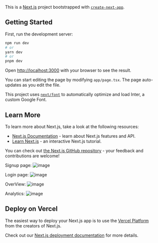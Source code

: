 This is a [Next.js](https://nextjs.org/) project bootstrapped with [`create-next-app`](https://github.com/vercel/next.js/tree/canary/packages/create-next-app).

## Getting Started

First, run the development server:

```bash
npm run dev
# or
yarn dev
# or
pnpm dev
```

Open [http://localhost:3000](http://localhost:3000) with your browser to see the result.

You can start editing the page by modifying `app/page.tsx`. The page auto-updates as you edit the file.

This project uses [`next/font`](https://nextjs.org/docs/basic-features/font-optimization) to automatically optimize and load Inter, a custom Google Font.

## Learn More

To learn more about Next.js, take a look at the following resources:

- [Next.js Documentation](https://nextjs.org/docs) - learn about Next.js features and API.
- [Learn Next.js](https://nextjs.org/learn) - an interactive Next.js tutorial.

You can check out [the Next.js GitHub repository](https://github.com/vercel/next.js/) - your feedback and contributions are welcome!

Signup page:
![image](https://github.com/Mahdishehady/website-analyzer-ts/assets/113033930/9bb18e6c-89ff-4103-a4c2-cdd635fdaf00)


Login page:
![image](https://github.com/Mahdishehady/website-analyzer-ts/assets/113033930/f7752e04-49d3-430f-8a41-3f569e1b0330)


OverView:
![image](https://github.com/Mahdishehady/website-analyzer-ts/assets/113033930/6b4dc0d9-e24d-47b2-8fd9-c0299424446b)


Analytics:
![image](https://github.com/Mahdishehady/website-analyzer-ts/assets/113033930/6d3f4fc5-52b4-4e6f-a13b-85c5389d3342)



## Deploy on Vercel

The easiest way to deploy your Next.js app is to use the [Vercel Platform](https://vercel.com/new?utm_medium=default-template&filter=next.js&utm_source=create-next-app&utm_campaign=create-next-app-readme) from the creators of Next.js.

Check out our [Next.js deployment documentation](https://nextjs.org/docs/deployment) for more details.
